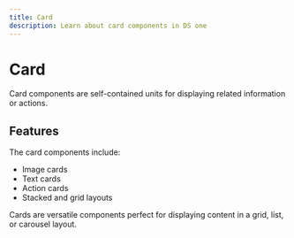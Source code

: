 ```yaml
---
title: Card
description: Learn about card components in DS one
---
```


# Card

Card components are self-contained units for displaying related information or actions.

## Features

The card components include:

- Image cards
- Text cards
- Action cards
- Stacked and grid layouts

Cards are versatile components perfect for displaying content in a grid, list, or carousel layout.
